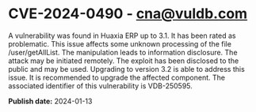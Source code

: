 # CVE-2024-0490 - cna@vuldb.com

A vulnerability was found in Huaxia ERP up to 3.1. It has been rated as problematic. This issue affects some unknown processing of the file /user/getAllList. The manipulation leads to information disclosure. The attack may be initiated remotely. The exploit has been disclosed to the public and may be used. Upgrading to version 3.2 is able to address this issue. It is recommended to upgrade the affected component. The associated identifier of this vulnerability is VDB-250595.

**Publish date:** 2024-01-13
